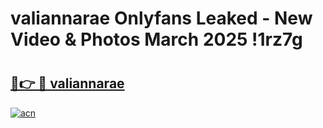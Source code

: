 # valiannarae Onlyfans Leaked - New Video & Photos March 2025 !1rz7g

# <h2><a href="https://qohlsk.iuczelnia.edu.pl?title=valiannarae&ref=1rz7g">🔗👉 🔴 valiannarae</a></h2>

[![acn](https://github.com/user-attachments/assets/0f9c940e-d8b0-45ae-aac7-cd30a18b3e1c)](https://qohlsk.iuczelnia.edu.pl?title=valiannarae&ref=1rz7g)


